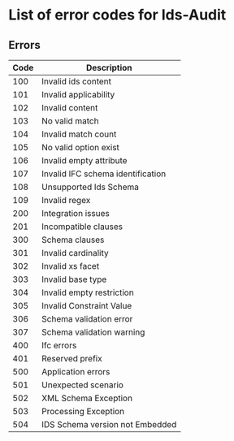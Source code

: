# List of error codes for Ids-Audit

## Errors

| Code | Description                       |
| ---- | --------------------------------- |
| 100  | Invalid ids content               |
| 101  | Invalid applicability             |
| 102  | Invalid content                   |
| 103  | No valid match                    |
| 104  | Invalid match count               |
| 105  | No valid option exist             |
| 106  | Invalid empty attribute           |
| 107  | Invalid IFC schema identification |
| 108  | Unsupported Ids Schema            |
| 109  | Invalid regex					   |
| 200  | Integration issues                |
| 201  | Incompatible clauses              |
| 300  | Schema clauses                    |
| 301  | Invalid cardinality               |
| 302  | Invalid xs facet                  |
| 303  | Invalid base type                 |
| 304  | Invalid empty restriction         |
| 305  | Invalid Constraint Value          |
| 306  | Schema validation error           |
| 307  | Schema validation warning         |
| 400  | Ifc errors                        |
| 401  | Reserved prefix                   |
| 500  | Application errors                |
| 501  | Unexpected scenario               |
| 502  | XML Schema Exception              |
| 503  | Processing Exception              |
| 504  | IDS Schema version not Embedded   |


